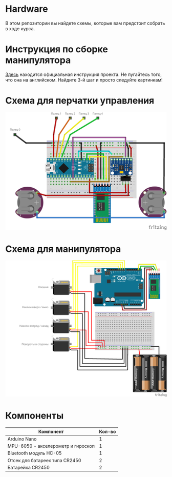 # Hardware

В этом репозитории вы найдете схемы, которые вам предстоит собрать в ходе курса.

# Инструкция по сборке манипулятора
[Здесь](https://create.arduino.cc/projecthub/benbobgray/mearm-robot-arm-your-robot-v1-0-326702) находится официальная инструкция проекта.
Не пугайтесь того, что она на английском. Найдите 3-й шаг и просто следуйте картинкам!

# Схема для перчатки управления

![controller](controller.png)

# Схема для манипулятора

![mearm](mearm.png)


# Компоненты

| Компонент | Кол-во |
|---|---|
| Arduino Nano| 1 |
| MPU-6050 - акселерометр и гироскоп | 1 |
| Bluetooth модуль HC-05 | 1 |
| Отсек для батареек типа CR2450 | 2 |
| Батарейка CR2450 | 2 |
